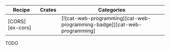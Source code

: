 | Recipe | Crates | Categories |
|--------|--------|------------|
| [CORS][ex-cors] |  | [![cat-web-programming][cat-web-programming-badge]][cat-web-programming]  |

<div class="hidden">
TODO
</div>
